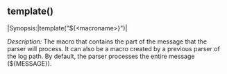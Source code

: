 ## template()

|Synopsis:|template(\"${\<macroname\>}\")|

*Description:* The macro that contains the part of the message that the
parser will process. It can also be a macro created by a previous parser
of the log path. By default, the parser processes the entire message
(${MESSAGE}).
